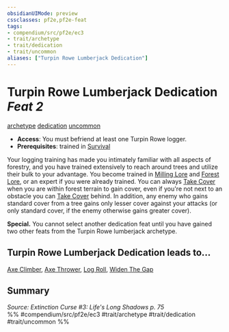 ```yaml
---
obsidianUIMode: preview
cssclasses: pf2e,pf2e-feat
tags:
- compendium/src/pf2e/ec3
- trait/archetype
- trait/dedication
- trait/uncommon
aliases: ["Turpin Rowe Lumberjack Dedication"]
---
```

# Turpin Rowe Lumberjack Dedication  *Feat 2*  
[archetype](rules/traits/archetype.md "Archetype Feat Trait")  [dedication](rules/traits/dedication.md "Dedication Feat Trait")  [uncommon](rules/traits/uncommon.md "Uncommon Rarity Trait")  

- **Access**: You must befriend at least one Turpin Rowe logger.
- **Prerequisites**: trained in [Survival](compendium/skills.md#Survival)

Your logging training has made you intimately familiar with all aspects of forestry, and you have trained extensively to reach around trees and utilize their bulk to your advantage. You become trained in [Milling Lore](compendium/skills.md#Lore) and [Forest Lore](compendium/skills.md#Lore), or an expert if you were already trained. You can always [Take Cover](rules/actions/take-cover.md) when you are within forest terrain to gain cover, even if you're not next to an obstacle you can [Take Cover](rules/actions/take-cover.md) behind. In addition, any enemy who gains standard cover from a tree gains only lesser cover against your attacks (or only standard cover, if the enemy otherwise gains greater cover).

**Special.** You cannot select another dedication feat until you have gained two other feats from the Turpin Rowe lumberjack archetype.

## Turpin Rowe Lumberjack Dedication leads to...

[Axe Climber](compendium/feats/axe-climber-ec3.md), [Axe Thrower](compendium/feats/axe-thrower-ec3.md), [Log Roll](compendium/feats/log-roll-ec3.md), [Widen The Gap](compendium/feats/widen-the-gap-ec3.md)

## Summary

*Source: Extinction Curse #3: Life's Long Shadows p. 75*  
%% #compendium/src/pf2e/ec3 #trait/archetype #trait/dedication #trait/uncommon %%